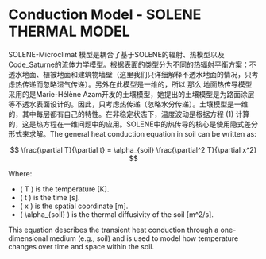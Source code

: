 # Conduction Model - SOLENE THERMAL MODEL

SOLENE-Microclimat 模型是耦合了基于SOLENE的辐射、热模型以及Code_Saturne的流体力学模型。根据表面的类型分为不同的热辐射平衡方案：不透水地面、植被地面和建筑物墙壁（这里我们只详细解释不透水地面的情况，只考虑热传递而忽略湿气传递）。另外在此模型是一维的，所以
那么
地面热传导模型采用的是Marie-Hélène Azam开发的土壤模型，她提出的土壤模型是为路面涂层等不透水表面设计的。因此，只考虑热传递（忽略水分传递）。土壤模型是一维的，其中每层都有自己的特性。在非稳定状态下，温度波动是根据方程 (1) 计算的，这是热方程在一维问题中的应用。SOLENE中的热传导的核心是使用隐式差分形式来求解。The general heat conduction equation in soil can be written as:

$$
\frac{\partial T}{\partial t} = \alpha_{soil} \frac{\partial^2 T}{\partial x^2} 
$$

Where:

- \( T \) is the temperature [K].
- \( t \) is the time [s].
- \( x \) is the spatial coordinate [m].
- \( \alpha_{soil} \) is the thermal diffusivity of the soil [m^2/s].

This equation describes the transient heat conduction through a one-dimensional medium (e.g., soil) and is used to model how temperature changes over time and space within the soil.
